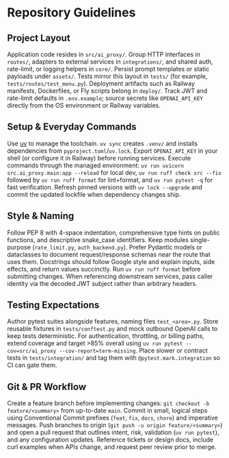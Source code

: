 # Repository Guidelines

## Project Layout
Application code resides in `src/ai_proxy/`. Group HTTP interfaces in `routes/`, adapters to external services in `integrations/`, and shared auth, rate-limit, or logging helpers in `core/`. Persist prompt templates or static payloads under `assets/`. Tests mirror this layout in `tests/` (for example, `tests/routes/test_menu.py`). Deployment artifacts such as Railway manifests, Dockerfiles, or Fly scripts belong in `deploy/`. Track JWT and rate-limit defaults in `.env.example`; source secrets like `OPENAI_API_KEY` directly from the OS environment or Railway variables.

## Setup & Everyday Commands
Use [uv](https://docs.astral.sh/uv/) to manage the toolchain. `uv sync` creates `.venv/` and installs dependencies from `pyproject.toml`/`uv.lock`. Export `OPENAI_API_KEY` in your shell (or configure it in Railway) before running services. Execute commands through the managed environment: `uv run uvicorn src.ai_proxy.main:app --reload` for local dev, `uv run ruff check src --fix` followed by `uv run ruff format` for lint+format, and `uv run pytest -q` for fast verification. Refresh pinned versions with `uv lock --upgrade` and commit the updated lockfile when dependency changes ship.

## Style & Naming
Follow PEP 8 with 4-space indentation, comprehensive type hints on public functions, and descriptive snake_case identifiers. Keep modules single-purpose (`rate_limit.py`, `auth_backend.py`). Prefer Pydantic models or dataclasses to document request/response schemas near the route that uses them. Docstrings should follow Google style and explain inputs, side effects, and return values succinctly. Run `uv run ruff format` before submitting changes. When referencing downstream services, pass caller identity via the decoded JWT subject rather than arbitrary headers.

## Testing Expectations
Author pytest suites alongside features, naming files `test_<area>.py`. Store reusable fixtures in `tests/conftest.py` and mock outbound OpenAI calls to keep tests deterministic. For authentication, throttling, or billing paths, extend coverage and target >85% overall using `uv run pytest --cov=src/ai_proxy --cov-report=term-missing`. Place slower or contract tests in `tests/integration/` and tag them with `@pytest.mark.integration` so CI can gate them.

## Git & PR Workflow
Create a feature branch before implementing changes: `git checkout -b feature/<summary>` from up-to-date `main`. Commit in small, logical steps using Conventional Commit prefixes (`feat`, `fix`, `docs`, `chore`) and imperative messages. Push branches to origin (`git push -u origin feature/<summary>`) and open a pull request that outlines intent, risk, validation (`uv run pytest`), and any configuration updates. Reference tickets or design docs, include curl examples when APIs change, and request peer review prior to merge.
